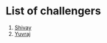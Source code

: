 # List of challengers
1. [Shivay](https://github.com/shivaylamba)
2. [Yuvraj](https://github.com/YuvrajBaser)
